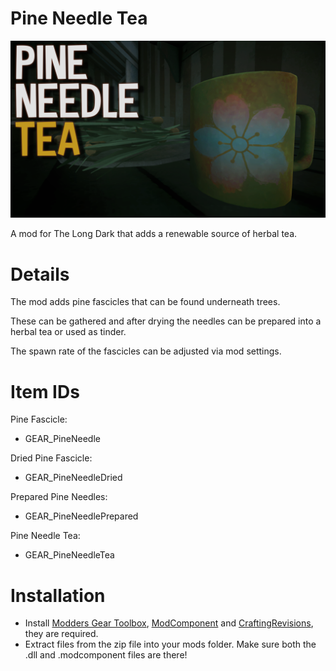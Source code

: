 # Pine Needle Tea
![Screenshot](https://github.com/DemonBunnyBon/PineNeedleTea/blob/main/Thumb_PNT.png?raw=true)

A mod for The Long Dark that adds a renewable source of herbal tea.

# Details

The mod adds pine fascicles that can be found underneath trees. 

These can be gathered and after drying the needles can be prepared into a herbal tea or used as tinder.

The spawn rate of the fascicles can be adjusted via mod settings. 


# Item IDs

Pine Fascicle:

- GEAR_PineNeedle

Dried Pine Fascicle:

- GEAR_PineNeedleDried

Prepared Pine Needles:

- GEAR_PineNeedlePrepared

Pine Needle Tea:

- GEAR_PineNeedleTea

# Installation

- Install [Modders Gear Toolbox](https://github.com/Jods-Its/Modders-Gear-Toolbox/releases/), [ModComponent](https://github.com/dommrogers/ModComponent/releases/) and [CraftingRevisions](https://github.com/dommrogers/CraftingRevisions/releases/), they are required.
- Extract files from the zip file into your mods folder. Make sure both the .dll and .modcomponent files are there!
